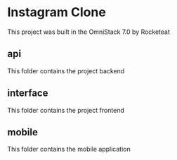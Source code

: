 # Instagram Clone

This project was built in the OmniStack 7.0 by Rocketeat

## api

This folder contains the project backend 

## interface

This folder contains the project frontend 

## mobile

This folder contains the mobile application
